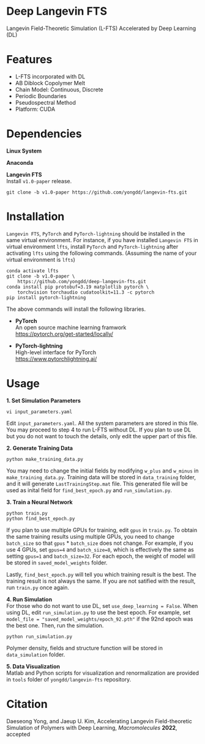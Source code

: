 # Deep Langevin FTS
Langevin Field-Theoretic Simulation (L-FTS) Accelerated by Deep Learning (DL)

# Features
* L-FTS incorporated with DL
* AB Diblock Copolymer Melt
* Chain Model: Continuous, Discrete
* Periodic Boundaries
* Pseudospectral Method
* Platform: CUDA

# Dependencies

**Linux System**  

**Anaconda**  

**Langevin FTS**   
  Install `v1.0-paper` release.  
  ```Shell
git clone -b v1.0-paper https://github.com/yongdd/langevin-fts.git   
```
# Installation

`Langevin FTS`, `PyTorch` and `PyTorch-lightning` should be installed in the same virtual environment. For instance, if you have installed `Langevin FTS` in virtual environment `lfts`, install `PyTorch` and `PyTorch-lightning` after activating `lfts` using the following commands. (Assuming the name of your virtual environment is `lfts`)
  ```Shell
conda activate lfts     
git clone -b v1.0-paper \
      https://github.com/yongdd/deep-langevin-fts.git  
conda install pip protobuf=3.19 matplotlib pytorch \
      torchvision torchaudio cudatoolkit=11.3 -c pytorch  
pip install pytorch-lightning  
```
The above commands will install the following libraries.   
  
* **PyTorch**  
  An open source machine learning framwork   
  https://pytorch.org/get-started/locally/

* **PyTorch-lightning**  
  High-level interface for PyTorch   
  https://www.pytorchlightning.ai/

# Usage

**1. Set Simulation Parameters**  
  ```Shell
vi input_parameters.yaml   
```
Edit `input_parameters.yaml`. All the system parameters are stored in this file. You may proceed to step 4 to run L-FTS without DL. If you plan to use DL but you do not want to touch the details, only edit the upper part of this file.

**2. Generate Training Data**  
  ```Shell
python make_training_data.py    
```
You may need to change the initial fields by modifying `w_plus` and `w_minus` in `make_training_data.py`. Training data will be stored in `data_training` folder, and it will generate `LastTrainingStep.mat` file. This generated file will be used as inital field for `find_best_epoch.py` and `run_simulation.py`.   

**3. Train a Neural Network**   
  ```Shell
python train.py     
python find_best_epoch.py    
```
If you plan to use multiple GPUs for training, edit `gpus` in `train.py`. To obtain the same training results using multiple GPUs, you need to change `batch_size` so that `gpus` * `batch_size` does not change. For example, if you use 4 GPUs, set `gpus=4` and `batch_size=8`, which is effectively the same as setting `gpus=1` and `batch_size=32`. For each epoch, the weight of model will be stored in `saved_model_weights` folder.   

Lastly, `find_best_epoch.py` will tell you which training result is the best. The training result is not always the same. If you are not satified with the result, run `train.py` once again.   

**4. Run Simulation**  
For those who do not want to use DL, set `use_deep_learning = False`. When using DL, edit `run_simulation.py` to use the best epoch. For example, set `model_file = "saved_model_weights/epoch_92.pth"` if the 92nd epoch was the best one. Then, run the simulation.   
  ```Shell
python run_simulation.py    
```
Polymer density, fields and structure function will be stored in `data_simulation` folder.   

**5. Data Visualization**  
Matlab and Python scripts for visualization and renormalization are provided in `tools` folder of `yongdd/langevin-fts` repository.

# Citation
Daeseong Yong, and Jaeup U. Kim, Accelerating Langevin Field-theoretic Simulation of Polymers with Deep Learning, *Macromolecules* **2022**, accepted